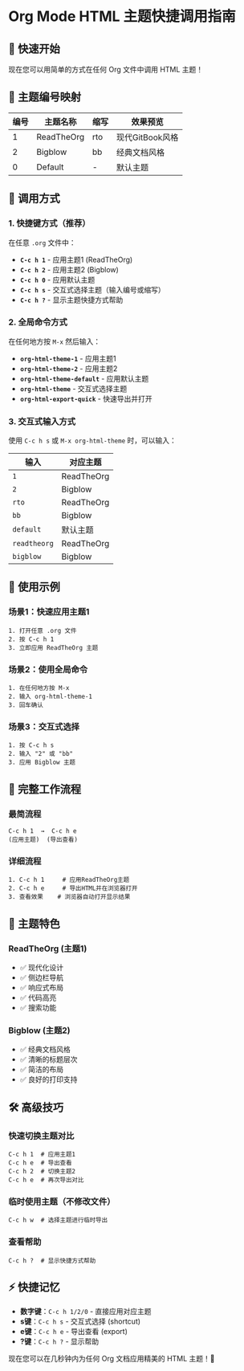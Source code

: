 # Org Mode HTML 主题快捷调用指南

## 🚀 快速开始

现在您可以用简单的方式在任何 Org 文件中调用 HTML 主题！

## 🔢 主题编号映射

| 编号 | 主题名称    | 缩写  | 效果预览        |
|------|-------------|-------|-----------------|
| 1    | ReadTheOrg  | rto   | 现代GitBook风格 |
| 2    | Bigblow     | bb    | 经典文档风格    |
| 0    | Default     | -     | 默认主题        |

## 🎯 调用方式

### 1. 快捷键方式（推荐）

在任意 `.org` 文件中：

- **`C-c h 1`** - 应用主题1 (ReadTheOrg)
- **`C-c h 2`** - 应用主题2 (Bigblow)  
- **`C-c h 0`** - 应用默认主题
- **`C-c h s`** - 交互式选择主题（输入编号或缩写）
- **`C-c h ?`** - 显示主题快捷方式帮助

### 2. 全局命令方式

在任何地方按 `M-x` 然后输入：

- **`org-html-theme-1`** - 应用主题1
- **`org-html-theme-2`** - 应用主题2
- **`org-html-theme-default`** - 应用默认主题
- **`org-html-theme`** - 交互式选择主题
- **`org-html-export-quick`** - 快速导出并打开

### 3. 交互式输入方式

使用 `C-c h s` 或 `M-x org-html-theme` 时，可以输入：

| 输入      | 对应主题    |
|-----------|-------------|
| `1`       | ReadTheOrg  |
| `2`       | Bigblow     |
| `rto`     | ReadTheOrg  |
| `bb`      | Bigblow     |
| `default` | 默认主题    |
| `readtheorg` | ReadTheOrg |
| `bigblow` | Bigblow     |

## 📖 使用示例

### 场景1：快速应用主题1
```
1. 打开任意 .org 文件
2. 按 C-c h 1
3. 立即应用 ReadTheOrg 主题
```

### 场景2：使用全局命令
```
1. 在任何地方按 M-x
2. 输入 org-html-theme-1
3. 回车确认
```

### 场景3：交互式选择
```
1. 按 C-c h s
2. 输入 "2" 或 "bb" 
3. 应用 Bigblow 主题
```

## 🔄 完整工作流程

### 最简流程
```
C-c h 1  →  C-c h e
(应用主题)  (导出查看)
```

### 详细流程
```
1. C-c h 1     # 应用ReadTheOrg主题
2. C-c h e     # 导出HTML并在浏览器打开
3. 查看效果    # 浏览器自动打开显示结果
```

## 🎨 主题特色

### ReadTheOrg (主题1)
- ✅ 现代化设计
- ✅ 侧边栏导航
- ✅ 响应式布局
- ✅ 代码高亮
- ✅ 搜索功能

### Bigblow (主题2)  
- ✅ 经典文档风格
- ✅ 清晰的标题层次
- ✅ 简洁的布局
- ✅ 良好的打印支持

## 🛠️ 高级技巧

### 快速切换主题对比
```
C-c h 1  # 应用主题1
C-c h e  # 导出查看
C-c h 2  # 切换主题2  
C-c h e  # 再次导出对比
```

### 临时使用主题（不修改文件）
```
C-c h w  # 选择主题进行临时导出
```

### 查看帮助
```
C-c h ?  # 显示快捷方式帮助
```

## ⚡ 快捷记忆

- **数字键**：`C-c h 1/2/0` - 直接应用对应主题
- **s键**：`C-c h s` - 交互式选择 (shortcut)
- **e键**：`C-c h e` - 导出查看 (export)
- **?键**：`C-c h ?` - 显示帮助

现在您可以在几秒钟内为任何 Org 文档应用精美的 HTML 主题！🎉
